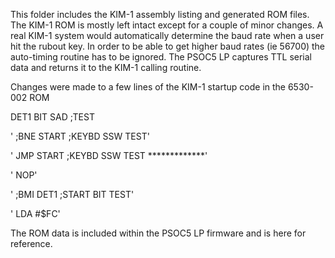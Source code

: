 This folder includes the KIM-1 assembly listing and generated ROM files.
The KIM-1 ROM is mostly left intact except for a couple of minor changes.
A real KIM-1 system would automatically determine the baud rate when a user hit the rubout key.
In order to be able to get higher baud rates (ie 56700) the auto-timing routine has to be ignored.
The PSOC5 LP captures TTL serial data and returns it to the KIM-1 calling routine.

Changes were made to a few lines of the KIM-1 startup code in the 6530-002 ROM

DET1
    BIT   SAD       		;TEST

'    ;BNE   START     		;KEYBD SSW TEST'

'     JMP   START     		;KEYBD SSW TEST *************'

'     NOP'

'    ;BMI   DET1      		;START BIT TEST'

'     LDA   #$FC'

The ROM data is included within the PSOC5 LP firmware and is here for reference.
